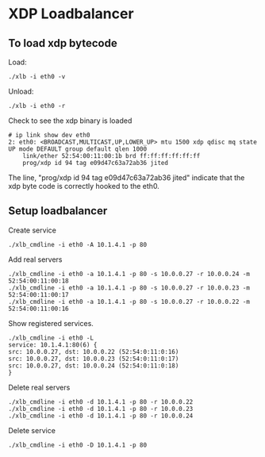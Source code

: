 # XDP Loadbalancer

## To load xdp bytecode

Load:
```
./xlb -i eth0 -v
```

Unload:
```
./xlb -i eth0 -r
```

Check to see the xdp binary is loaded
```
# ip link show dev eth0
2: eth0: <BROADCAST,MULTICAST,UP,LOWER_UP> mtu 1500 xdp qdisc mq state UP mode DEFAULT group default qlen 1000
    link/ether 52:54:00:11:00:1b brd ff:ff:ff:ff:ff:ff
    prog/xdp id 94 tag e09d47c63a72ab36 jited 
```
The line, "prog/xdp id 94 tag e09d47c63a72ab36 jited" indicate that the xdp byte code is correctly hooked to the eth0.

## Setup loadbalancer

Create service
```
./xlb_cmdline -i eth0 -A 10.1.4.1 -p 80
```

Add real servers
```
./xlb_cmdline -i eth0 -a 10.1.4.1 -p 80 -s 10.0.0.27 -r 10.0.0.24 -m 52:54:00:11:00:18 
./xlb_cmdline -i eth0 -a 10.1.4.1 -p 80 -s 10.0.0.27 -r 10.0.0.23 -m 52:54:00:11:00:17 
./xlb_cmdline -i eth0 -a 10.1.4.1 -p 80 -s 10.0.0.27 -r 10.0.0.22 -m 52:54:00:11:00:16 
```

Show registered services.
```
./xlb_cmdline -i eth0 -L
service: 10.1.4.1:80(6) {
src: 10.0.0.27, dst: 10.0.0.22 (52:54:0:11:0:16)
src: 10.0.0.27, dst: 10.0.0.23 (52:54:0:11:0:17)
src: 10.0.0.27, dst: 10.0.0.24 (52:54:0:11:0:18)
}
```




Delete real servers
```
./xlb_cmdline -i eth0 -d 10.1.4.1 -p 80 -r 10.0.0.22
./xlb_cmdline -i eth0 -d 10.1.4.1 -p 80 -r 10.0.0.23
./xlb_cmdline -i eth0 -d 10.1.4.1 -p 80 -r 10.0.0.24
```

Delete service
```
./xlb_cmdline -i eth0 -D 10.1.4.1 -p 80
```


